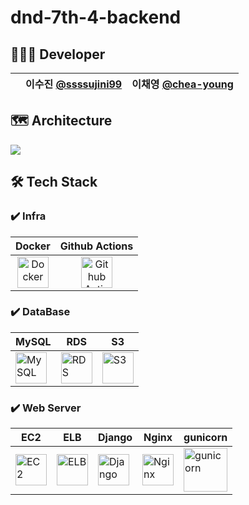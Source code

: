 # dnd-7th-4-backend


## 👩🏻‍💻 Developer

|      | 이수진 [@ssssujini99](https://github.com/ssssujini99)  | 이채영 [@chea-young](https://github.com/chea-young)|
|------|------|---|


## 🗺 Architecture
<img src="./images/architecture.png">


## 🛠 Tech Stack

### ✔️ Infra

|Docker|Github Actions|
|:---:|:---:|
|<img src = "./images/docker.png" width="50px" title="Docker"/>|<img src="./images/githubactions.png" width="50px" title="Github Actions"/>

### ✔️ DataBase

| MySQL                                                        | RDS                                                     |S3|
|--------------------------------------------------------------|---------------------------------------------------------|---|
|  <img src="./images/mysql.png" width="50px"  title= "MySQL"/> | <img src="./images/rds.png" width="50px"  title="RDS"/> |<img src="./images/s3.png" width="50px"  title="S3" />

### ✔️ Web Server

| EC2                                                      | ELB                                                      | Django                                                         | Nginx                                                        |gunicorn|
|----------------------------------------------------------|----------------------------------------------------------|----------------------------------------------------------------|--------------------------------------------------------------|---|
|  <img src="./images/ec2.png" width="50px"  title="EC2" /> | <img src="./images/elb.png" width="50px"  title="ELB" /> | <img src="./images/django.png" width="50px"  title="Django" /> | <img src="./images/nginx.png" width="50px"  title="Nginx" /> |<img src="./images/gunicorn.png" width="70px"  title="gunicorn" />

